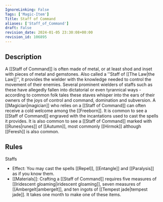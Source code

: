 ```yaml
---
IgnoreLinking: False
Tags: ['Magic-Item']
Title: Staff of Command
aliases: ['Staff_of_Command']
draft: False
revision_date: 2024-01-05 23:30:08+00:00
revision_id: 106895
---
```


## Description
A [[Staff of Command]] is often made of metal, or at least shod and inset with pieces of metal and gemstones. Also called a ''Staff of [[The Law|the Law]]'', it provides the wielder with the knowledge needed to control the movement of their enemies. Several prominent wielders of staffs such as these have allegedly fallen into dictatorial or even tyrannical ways - according to common folk tales these staves whisper into the ears of their owners of the joys of control and command, domination and subversion. A [[Magician|magician]] who relies on a [[Staff of Command]] can often receive a cold welcome among the [[Freeborn]].
It is common to see a [[Staff of Command]] engraved with the incantations used to cast the spells it provides. It is also common to see a [[Staff of Command]] marked with [[Runes|runes]] of [[Autumn]], most commonly [[Hirmok]] although [[Feresh]] is also common.
## Rules
Staffs
* Effect: You may cast the spells [[Repel]], [[Entangle]] and [[Paralysis]] as if you know them.
* [[Materials]]: Crafting a [[Staff of Command]] requires five measures of [[Iridescent gloaming|iridescent gloaming]], seven measures of [[Ambergelt|ambergelt]], and ten ingots of [[Tempest jade|tempest jade]]. It takes one month to make one of these items.